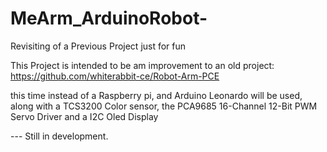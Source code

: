 # MeArm_ArduinoRobot-
Revisiting of a Previous Project just for fun

This Project is intended to be am improvement to an old project: https://github.com/whiterabbit-ce/Robot-Arm-PCE

this time instead of a Raspberry pi, and Arduino Leonardo will be used, along with a TCS3200 Color sensor, the PCA9685 16-Channel 12-Bit PWM Servo Driver and a I2C Oled Display

--- Still in development.


